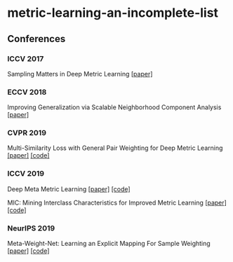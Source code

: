 # metric-learning-an-incomplete-list

## Conferences

### ICCV 2017
Sampling Matters in Deep Metric Learning
[[paper]](http://openaccess.thecvf.com/content_ICCV_2017/papers/Wu_Sampling_Matters_in_ICCV_2017_paper.pdf)

### ECCV 2018
Improving Generalization via Scalable Neighborhood Component Analysis
[[paper]](http://openaccess.thecvf.com/content_ECCV_2018/papers/Zhirong_Wu_Improving_Embedding_Generalization_ECCV_2018_paper.pdf)

### CVPR 2019
Multi-Similarity Loss with General Pair Weighting for Deep Metric Learning
[[paper]](http://openaccess.thecvf.com/content_CVPR_2019/papers/Wang_Multi-Similarity_Loss_With_General_Pair_Weighting_for_Deep_Metric_Learning_CVPR_2019_paper.pdf)
[[code]](https://github.com/MalongTech/research-ms-loss)

### ICCV 2019
Deep Meta Metric Learning
[[paper]](http://ivg.au.tsinghua.edu.cn/people/Guangyi_Chen/1040_camera_ready_final.pdf)
[[code]](https://github.com/CHENGY12/DMML)

MIC: Mining Interclass Characteristics for Improved Metric Learning
[[paper]](https://arxiv.org/pdf/1909.11574.pdf)
[[code]](https://github.com/Confusezius/metric-learning-mining-interclass-characteristics)

### NeurIPS 2019 
Meta-Weight-Net: Learning an Explicit Mapping For Sample Weighting
[[paper]](https://arxiv.org/pdf/1902.07379.pdf)
[[code]](https://github.com/xjtushujun/meta-weight-net)
